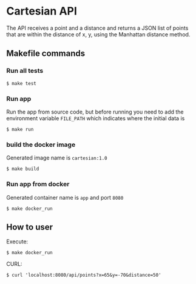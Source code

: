 # Cartesian API

The API receives a point and a distance and returns a JSON list of points that are within the distance of x, y, using the Manhattan distance method.

## Makefile commands

### Run all tests

    $ make test
### Run app
Run the app from source code,
but before running you need to add the environment variable `FILE_PATH` which indicates where the initial data is
 
    $ make run

### build the docker image
Generated image name is `cartesian:1.0` 
 
    $ make build
### Run app from docker
Generated container name is `app` and port `8080` 
 
    $ make docker_run

## How to user
Execute:

    $ make docker_run

CURL:

    $ curl 'localhost:8080/api/points?x=65&y=-70&distance=50'    